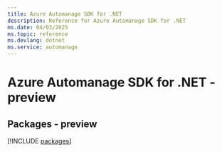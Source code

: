 ```yaml
---
title: Azure Automanage SDK for .NET
description: Reference for Azure Automanage SDK for .NET
ms.date: 04/03/2025
ms.topic: reference
ms.devlang: dotnet
ms.service: automanage
---
```

# Azure Automanage SDK for .NET - preview
## Packages - preview
[!INCLUDE [packages](automanage-index.md)]